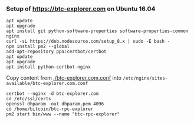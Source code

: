 ### Setup of https://btc-explorer.com on Ubuntu 16.04

    apt update
    apt upgrade
    apt install git python-software-properties software-properties-common nginx
    curl -sL https://deb.nodesource.com/setup_8.x | sudo -E bash -
    npm install pm2 --global
    add-apt-repository ppa:certbot/certbot
    apt update
    apt upgrade
    apt install python-certbot-nginx
    
Copy content from [./btc-explorer.com.conf](./btc-explorer.com.conf) into `/etc/nginx/sites-available/btc-explorer.com.conf`

    certbot --nginx -d btc-explorer.com
    cd /etc/ssl/certs
    openssl dhparam -out dhparam.pem 4096
    cd /home/bitcoin/btc-rpc-explorer
    pm2 start bin/www --name "btc-rpc-explorer"
